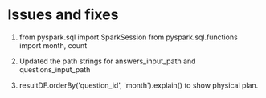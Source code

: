 # Issues and fixes

1. from pyspark.sql import SparkSession
   from pyspark.sql.functions import month, count
  
2. Updated the path strings for answers_input_path and questions_input_path

3. resultDF.orderBy('question_id', 'month').explain() to show physical plan.
